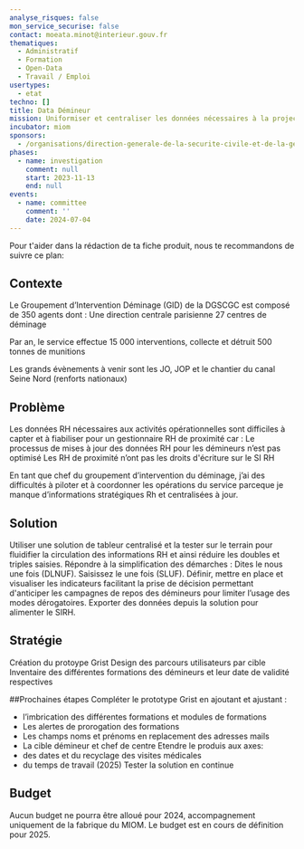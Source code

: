 ```yaml
---
analyse_risques: false
mon_service_securise: false
contact: moeata.minot@interieur.gouv.fr
thematiques:
  - Administratif
  - Formation
  - Open-Data
  - Travail / Emploi
usertypes:
  - etat
techno: []
title: Data Démineur
mission: Uniformiser et centraliser les données nécessaires à la projection terrain des 350 démineurs tout en respectant la doctrine règlementaire.
incubator: miom
sponsors:
  - /organisations/direction-generale-de-la-securite-civile-et-de-la-gestion-de-crises
phases:
  - name: investigation
    comment: null
    start: 2023-11-13
    end: null
events:
  - name: committee
    comment: ''
    date: 2024-07-04
---
```

Pour t'aider dans la rédaction de ta fiche produit, nous te recommandons de suivre ce plan: 

## Contexte

Le Groupement d’Intervention Déminage (GID) de la DGSCGC est composé de 350 agents dont : 
Une direction centrale parisienne
27 centres de déminage


Par an, le service effectue 15 000 interventions, collecte et détruit 500 tonnes de munitions



Les grands évènements à venir sont les JO, JOP et le chantier du canal Seine Nord (renforts nationaux)


## Problème

Les données RH nécessaires aux activités opérationnelles sont difficiles à capter et à fiabiliser pour un gestionnaire RH de proximité car :
Le processus de mises à jour des données RH pour les démineurs n’est pas optimisé
Les RH de proximité n’ont pas les droits d'écriture sur le SI RH

En tant que chef du groupement d’intervention du déminage, j’ai des difficultés à piloter et à coordonner les opérations du service parceque je manque d’informations stratégiques Rh et centralisées à jour.

## Solution

Utiliser une solution de tableur centralisé et la tester sur le terrain pour fluidifier la circulation des informations RH et ainsi réduire les doubles et triples saisies.
Répondre à la simplification des démarches :
Dites le nous une fois (DLNUF). Saisissez le
une fois (SLUF).
Définir, mettre en place et visualiser les indicateurs facilitant la prise de décision permettant d'anticiper les campagnes de repos des démineurs pour limiter l’usage des modes dérogatoires.
Exporter des données depuis la solution pour alimenter le SIRH.

## Stratégie
Création du protoype Grist
Design des parcours utilisateurs par cible
Inventaire des différentes formations des démineurs et leur date de validité respectives

##Prochaines étapes
Compléter le prototype Grist en ajoutant et ajustant :
- l’imbrication des différentes formations et modules de formations
- Les alertes de prorogation des formations
- Les champs noms et prénoms en replacement des adresses mails
- La cible démineur et chef de centre
Etendre le produis aux axes:
- des dates et du recyclage des visites médicales
- du temps de travail (2025)
Tester la solution en continue

## Budget 
Aucun budget ne pourra être alloué pour 2024, accompagnement uniquement de la fabrique du MIOM. Le budget est en cours de définition pour 2025.
